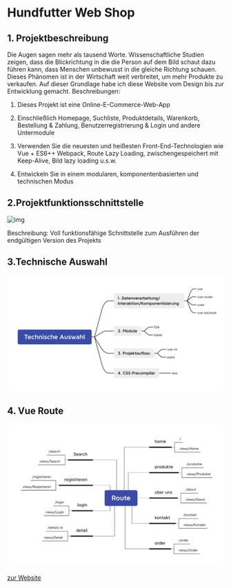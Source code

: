 # Hundfutter Web Shop

## 1. Projektbeschreibung
Die Augen sagen mehr als tausend Worte. Wissenschaftliche Studien zeigen, dass die Blickrichtung in die die Person auf dem Bild schaut dazu führen kann, dass Menschen unbewusst in die gleiche Richtung schauen. Dieses Phänomen ist in der Wirtschaft weit verbreitet, um mehr Produkte zu verkaufen. Auf dieser Grundlage habe ich diese Website vom Design bis zur Entwicklung gemacht. Beschreibungen:

1. Dieses Projekt ist eine Online-E-Commerce-Web-App 

2. Einschließlich Homepage, Suchliste, Produktdetails, Warenkorb, Bestellung & Zahlung, Benutzerregistrierung & Login und andere Untermodule

3. Verwenden Sie die neuesten und heißesten Front-End-Technologien wie Vue  + ES6++ Webpack, Route Lazy Loading, zwischengespeichert mit Keep-Alive, Bild lazy loading u.s.w.

4. Entwickeln Sie in einem modularen, komponentenbasierten und technischen Modus

## 2.Projektfunktionsschnittstelle

  ![img](./images/Hundfutter.gif)

Beschreibung: Voll funktionsfähige Schnittstelle zum Ausführen der endgültigen Version des Projekts

## 3.Technische Auswahl

![image-20201222063328068](./images/hund-tech.png)

## 4. Vue Route
![image-route](./images/hund-route.png)

[zur Website](https://hundfutter.netlify.app/#/home)

